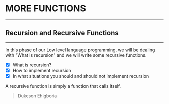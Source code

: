 # MORE FUNCTIONS
----------------
## Recursion and Recursive Functions
-------------------------

In this phase of our Low level language programming, we will be dealing with "What is recursion" and we will write some recursive functions.
- [x] What is recursion?
- [x] How to implement recursion
- [x] In what situations you should and should not implement recursion

A recursive function is simply a function that calls itself.

> Dukeson Ehigboria
